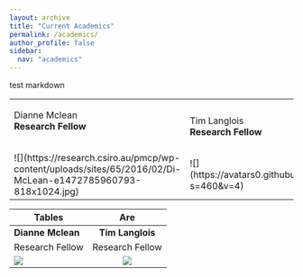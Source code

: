 ```yaml
---
layout: archive
title: "Current Academics"
permalink: /academics/
author_profile: false
sidebar:
  nav: "academics"
---
```


test markdown


<table style="width:100%">
  <tr>
    <td class="left"><p>Dianne Mclean<br>
    <strong>Research Fellow</strong></p><br>![](https://research.csiro.au/pmcp/wp-content/uploads/sites/65/2016/02/Di-McLean-e1472785960793-818x1024.jpg)</td>
    <td class="right"><p>Tim Langlois<br>
    <strong>Research Fellow</strong></p><br>![](https://avatars0.githubusercontent.com/u/14978794?s=460&v=4)</td>
  </tr>

</table>


| Tables        | Are           |
| ------------- |:-------------:|
| **Dianne Mclean**  | **Tim Langlois**   |
|Research Fellow |Research Fellow |
|![](https://research.csiro.au/pmcp/wp-content/uploads/sites/65/2016/02/Di-McLean-e1472785960793-818x1024.jpg)|![](https://avatars0.githubusercontent.com/u/14978794?s=460&v=4)|
